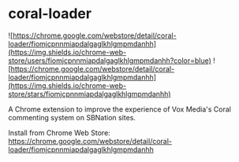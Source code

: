 # coral-loader

![https://chrome.google.com/webstore/detail/coral-loader/fiomjcpnnmiapdalgaglkhlgmpmdanhh](https://img.shields.io/chrome-web-store/users/fiomjcpnnmiapdalgaglkhlgmpmdanhh?color=blue) ![https://chrome.google.com/webstore/detail/coral-loader/fiomjcpnnmiapdalgaglkhlgmpmdanhh](https://img.shields.io/chrome-web-store/stars/fiomjcpnnmiapdalgaglkhlgmpmdanhh)

A Chrome extension to improve the experience of Vox Media's Coral commenting system on SBNation sites.

Install from Chrome Web Store:
https://chrome.google.com/webstore/detail/coral-loader/fiomjcpnnmiapdalgaglkhlgmpmdanhh
